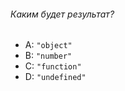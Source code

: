 ###### Каким будет результат?

-   A: `"object"`
-   B: `"number"`
-   C: `"function"`
-   D: `"undefined"`
